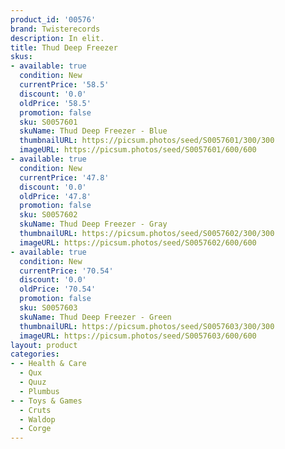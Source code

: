 ```yaml
---
product_id: '00576'
brand: Twisterecords
description: In elit.
title: Thud Deep Freezer
skus:
- available: true
  condition: New
  currentPrice: '58.5'
  discount: '0.0'
  oldPrice: '58.5'
  promotion: false
  sku: S0057601
  skuName: Thud Deep Freezer - Blue
  thumbnailURL: https://picsum.photos/seed/S0057601/300/300
  imageURL: https://picsum.photos/seed/S0057601/600/600
- available: true
  condition: New
  currentPrice: '47.8'
  discount: '0.0'
  oldPrice: '47.8'
  promotion: false
  sku: S0057602
  skuName: Thud Deep Freezer - Gray
  thumbnailURL: https://picsum.photos/seed/S0057602/300/300
  imageURL: https://picsum.photos/seed/S0057602/600/600
- available: true
  condition: New
  currentPrice: '70.54'
  discount: '0.0'
  oldPrice: '70.54'
  promotion: false
  sku: S0057603
  skuName: Thud Deep Freezer - Green
  thumbnailURL: https://picsum.photos/seed/S0057603/300/300
  imageURL: https://picsum.photos/seed/S0057603/600/600
layout: product
categories:
- - Health & Care
  - Qux
  - Quuz
  - Plumbus
- - Toys & Games
  - Cruts
  - Waldop
  - Corge
---
```


